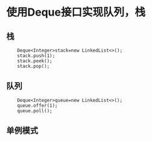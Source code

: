 # 使用Deque接口实现队列，栈
## 栈
        Deque<Integer>stack=new LinkedList<>();
        stack.push(1);
        stack.peek();
        stack.pop();

## 队列
        Deque<Integer>queue=new LinkedList<>();
        queue.offer(1);
        queue.poll();
## 单例模式

        
